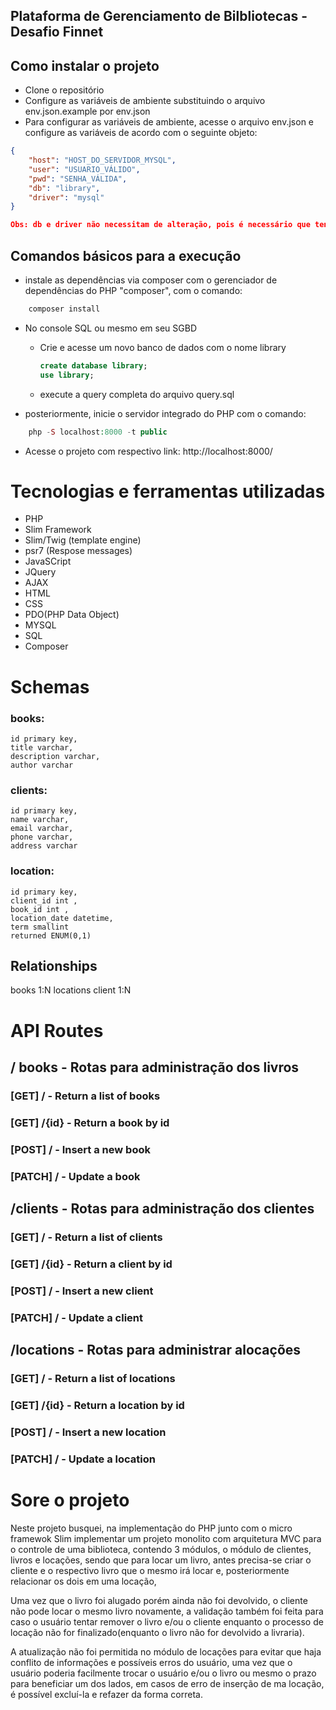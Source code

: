 ## Plataforma de Gerenciamento de Bilbliotecas - Desafio Finnet

## Como instalar o projeto
- Clone o repositório
- Configure as variáveis de ambiente substituindo o arquivo env.json.example por env.json
- Para configurar as variáveis de ambiente, acesse o arquivo env.json e configure as variáveis de acordo com o seguinte objeto:
~~~JSON
{
    "host": "HOST_DO_SERVIDOR_MYSQL",
    "user": "USUARIO_VÁLIDO",
    "pwd": "SENHA_VÁLIDA",
    "db": "library", 
    "driver": "mysql"
}

Obs: db e driver não necessitam de alteração, pois é necessário que tenha o mysql instalado no servidor qual a aplicação irá se conectar.
~~~

## Comandos básicos para a execução
- instale as dependências via composer com o gerenciador de dependências do PHP "composer", com o comando:
~~~PHP
    composer install    
~~~

- No console SQL ou mesmo em seu SGBD
    - Crie e acesse um novo banco de dados com o nome library
        ~~~SQL 
        create database library;
        use library;
        ~~~
    - execute a query completa do arquivo query.sql

- posteriormente, inicie o servidor integrado do PHP com o comando:
~~~PHP
    php -S localhost:8000 -t public
~~~
- Acesse o projeto com respectivo link:
    http://localhost:8000/

# Tecnologias e ferramentas utilizadas
- PHP
- Slim Framework
- Slim/Twig (template engine)
- psr7 (Respose messages)
- JavaSCript
- JQuery
- AJAX
- HTML
- CSS
- PDO(PHP Data Object)
- MYSQL
- SQL
- Composer

# Schemas

### books:
    id primary key,
    title varchar,
    description varchar,
    author varchar

### clients:
    id primary key,
    name varchar,
    email varchar,
    phone varchar,
    address varchar

### location:
    id primary key,
    client_id int ,
    book_id int ,
    location_date datetime,
    term smallint
    returned ENUM(0,1)

## Relationships

books 1:N locations
client 1:N 


# API Routes

## / books - Rotas para administração dos livros

<h3>[GET] / - Return a list of books</h3>
<h3>[GET] /{id} - Return a book by id</h3>
<h3>[POST] / - Insert a new book</h3>
<h3>[PATCH] / - Update a book</h3>

## /clients - Rotas para administração dos clientes

<h3>[GET] / - Return a list of clients</h3>
<h3>[GET] /{id} - Return a client by id</h3>
<h3>[POST] / - Insert a new client</h3>
<h3>[PATCH] / - Update a client</h3>

## /locations - Rotas para administrar alocações

<h3>[GET] / - Return a list of locations</h3>
<h3>[GET] /{id} - Return a location by id</h3>
<h3>[POST] / - Insert a new location</h3>
<h3>[PATCH] / - Update a location</h3>

# Sore o projeto

<p>Neste projeto busquei, na implementação do PHP junto com o micro framewok Slim implementar um projeto monolito com arquitetura MVC para o controle de uma biblioteca, contendo 3 módulos, o módulo de clientes, livros e locações, sendo que para locar um livro, antes precisa-se criar o cliente e o respectivo livro que o mesmo irá locar e, posteriormente relacionar os dois em uma locação, </p>
<p>Uma vez que o livro foi alugado porém ainda não foi devolvido, o cliente não pode locar o mesmo livro novamente, a validação também foi feita para caso o usuário tentar remover o livro e/ou o cliente enquanto o processo de locação não for finalizado(enquanto o livro não for devolvido a livraria).</p>

<p>A atualização não foi permitida no módulo de locações para evitar que haja conflito de informações e possíveis erros do usuário, uma vez que o usuário poderia facilmente trocar o usuário e/ou o livro ou mesmo o prazo para beneficiar um dos lados, em casos de erro de inserção de ma locação, é possível excluí-la e refazer da forma correta.</p>